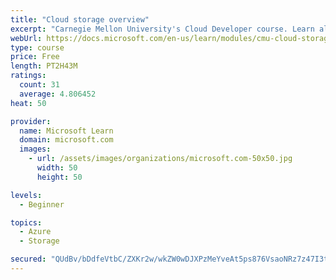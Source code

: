 ```yaml
---
title: "Cloud storage overview"
excerpt: "Carnegie Mellon University's Cloud Developer course. Learn all about data and get an overview of how it's stored, including local and distributed file systems, databases, and object storage."
webUrl: https://docs.microsoft.com/en-us/learn/modules/cmu-cloud-storage/
type: course
price: Free
length: PT2H43M
ratings:
  count: 31
  average: 4.806452
heat: 50

provider:
  name: Microsoft Learn
  domain: microsoft.com
  images:
    - url: /assets/images/organizations/microsoft.com-50x50.jpg
      width: 50
      height: 50

levels:
  - Beginner

topics:
  - Azure
  - Storage

secured: "QUdBv/bDdfeVtbC/ZXKr2w/wkZW0wDJXPzMeYveAt5ps876VsaoNRz7z47I3tdfY+QqD4GMmOEE8goR3aAhkIiG0p5zxjexEpubgHK6UzVOkf25/9NVm/2IVGrq8CYtoUBt+gJOCmNLQLR6XjHmxBnqfKw7NNSNQTBMN4yIEH9jxk9XvZ5XRiCcO6basaGfB0MrvheptqwjBP5KGF5+5x4PNXSk55TdbzsCH3wa/f4ft2qLDXBtjF5HBHsjigSc3pYD+QKHMUbZpy68vTciA/wJO5BUU5Pyelm1zP01Ay7I4qEw44mcLSRz+Y8+RNV7zMoEw71gkxrb0xPjvNkU8VnO6LLfAr6ubNFJ7kKKTFD6DyYgNbzu+zA0LTMLVdmyQj5GjHtEgzzkQ+WKPtjVZ+u7HyONPWPyKejulLsI4HYI=;GijJ5K5nn5KpoFLbhV2mQA=="
---
```


